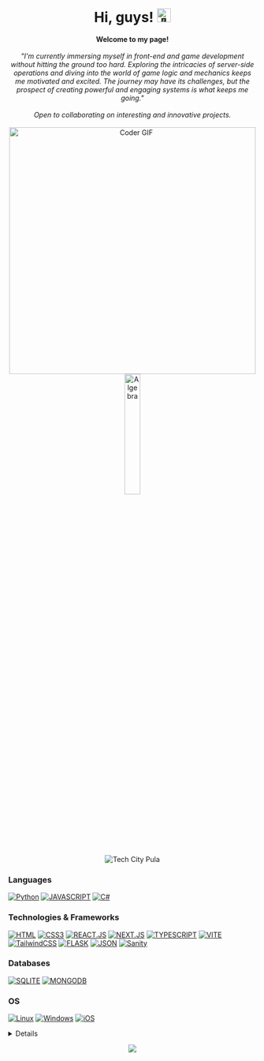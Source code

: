 <h1 align="center">Hi, guys! <img src="https://github-production-user-asset-6210df.s3.amazonaws.com/24524555/238178097-766d336d-b87d-44ba-807c-c51de2bc6b4d.gif" width="28px" alt="👋"></h1>

<p align="center">
    <b>Welcome to my page!</b><br><br>
    <i>
        "I'm currently immersing myself in front-end and game development without hitting the ground too hard. Exploring the intricacies of server-side operations and diving into the world of game logic and mechanics keeps me motivated and excited. The journey may have its challenges, but the prospect of creating powerful and engaging systems is what keeps me going."<br><br>
        Open to collaborating on interesting and innovative projects.<br>
    </i><br>
    <img src="https://media.giphy.com/media/SWoSkN6DxTszqIKEqv/giphy.gif" alt="Coder GIF" width="500">
<br>
    <img src="https://www.algebra.hr/wp-content/uploads/2021/10/Algebra_glavni.svg" width="25%" alt="Algebra"> <br>
    <img src="https://i.ibb.co/FqsY428/1676031792637-removebg-preview-1.png" alt="Tech City Pula"> <br>
</p>

### Languages
[![Python](https://img.shields.io/badge/Python-%236DB33F?style=for-the-badge&logo=python&logoColor=white)](https://github.com/ivegoie)
[![JAVASCRIPT](https://img.shields.io/badge/JavaScript-%236DB33F?style=for-the-badge&logo=javascript&logoColor=white)](https://github.com/ivegoie)
[![C#](https://img.shields.io/badge/c%23-%236DB33F?style=for-the-badge&logo=c%23&logoColor=white)](https://github.com/ivegoie)

### Technologies & Frameworks
[![HTML](https://img.shields.io/badge/HTML5-%236DB33F?style=for-the-badge&logo=html5&logoColor=white)](https://github.com/ivegoie)
[![CSS3](https://img.shields.io/badge/CSS3-%236DB33F?&style=for-the-badge&logo=css3&logoColor=white)](https://github.com/ivegoie)
[![REACT.JS](https://img.shields.io/badge/React.js-%236DB33F?style=for-the-badge&logo=react&logoColor=white)](https://github.com/ivegoie)
[![NEXT.JS](https://img.shields.io/badge/Next.js-%236DB33F?style=for-the-badge&logo=nextdotjs&logoColor=white)](https://github.com/ivegoie)
[![TYPESCRIPT](https://img.shields.io/badge/Typescript-%236DB33F?style=for-the-badge&logo=Typescript&logoColor=white)](https://github.com/ivegoie)
[![VITE](https://img.shields.io/badge/vite-%236DB33F?style=for-the-badge&logo=vite&logoColor=white)](https://github.com/ivegoie)
[![TailwindCSS](https://img.shields.io/badge/tailwindcss-%236DB33F?style=for-the-badge&logo=tailwindcss&logoColor=white)](https://github.com/ivegoie)
[![FLASK](https://img.shields.io/badge/Flask-%236DB33F?style=for-the-badge&logo=flask&logoColor=white)](https://github.com/ivegoie)
[![JSON](https://img.shields.io/badge/json-%236DB33F?style=for-the-badge&logo=json)](https://github.com/ivegoie)
[![Sanity](https://img.shields.io/badge/Sanity-%236DB33F?style=for-the-badge&logo=Sanity)](https://github.com/ivegoie)

### Databases
[![SQLITE](https://img.shields.io/badge/SQLite-%236DB33F?style=for-the-badge&logo=sqlite&logoColor=white)](https://github.com/ivegoie)
[![MONGODB](https://img.shields.io/badge/MongoDB-%236DB33F?style=for-the-badge&logo=mongodb&logoColor=white)](https://github.com/ivegoie)

### OS
[![Linux](https://img.shields.io/badge/Linux-%236DB33F?style=for-the-badge&logo=linux&logoColor=white)](https://github.com/ivegoie)
[![Windows](https://img.shields.io/badge/Windows-%236DB33F?style=for-the-badge&logo=Windows)](https://github.com/ivegoie)
[![iOS](https://img.shields.io/badge/macos-%236DB33F?style=for-the-badge&logo=MacOS)](https://github.com/ivegoie)


<details>
<p align="center">
  <a href="https://github.com/ivegoie">
    <img src="http://github-profile-summary-cards.vercel.app/api/cards/profile-details?username=ivegoie&theme=transparent" />
  </a>
  <a href="https://github.com/ivegoie">
    <img src="https://github-readme-streak-stats.herokuapp.com/?user=ivegoie&hide_border=true&card_width=338&theme=transparent" />
  </a>
  <a href="https://github.com/ivegoie">
    <img src="http://github-profile-summary-cards.vercel.app/api/cards/stats?username=ivegoie&theme=transparent" />
  </a>
</p>
</details>

<p align="center">
  <a href="https://github.com/ivegoie">
    <img src="https://komarev.com/ghpvc/?username=ivegoie&color=blue&style=flat)" />
  </a>
</p>
